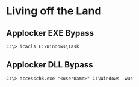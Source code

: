 # Living off the Land

## Applocker EXE Bypass

`C:\> icacls C:\Windows\Task`

## Applocker DLL Bypass

`C:\> accesschk.exe "<username>" C:\Windows -wus`